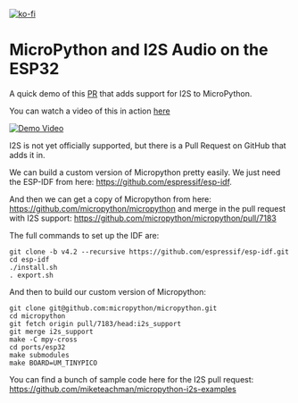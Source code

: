 [![ko-fi](https://ko-fi.com/img/githubbutton_sm.svg)](https://ko-fi.com/Z8Z734F5Y)

# MicroPython and I2S Audio on the ESP32

A quick demo of this [PR]() that adds support for I2S to MicroPython.

You can watch a video of this in action [here](https://youtu.be/0XgwiG0McUk)

[![Demo Video](https://img.youtube.com/vi/0XgwiG0McUk/0.jpg)](https://www.youtube.com/watch?v=0XgwiG0McUk)

I2S is not yet officially supported, but there is a Pull Request on GitHub that adds it in.

We can build a custom version of Micropython pretty easily. We just need the ESP-IDF from here: https://github.com/espressif/esp-idf.

And then we can get a copy of Micropython from here: https://github.com/micropython/micropython and merge in the pull request with I2S support: https://github.com/micropython/micropython/pull/7183

The full commands to set up the IDF are:

```
git clone -b v4.2 --recursive https://github.com/espressif/esp-idf.git
cd esp-idf
./install.sh
. export.sh
```

And then to build our custom version of Micropython:

```
git clone git@github.com:micropython/micropython.git
cd micropython
git fetch origin pull/7183/head:i2s_support
git merge i2s_support
make -C mpy-cross
cd ports/esp32
make submodules
make BOARD=UM_TINYPICO
```

You can find a bunch of sample code here for the I2S pull request:
https://github.com/miketeachman/micropython-i2s-examples
